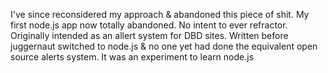 I've since reconsidered my approach & abandoned this piece of shit.
My first node.js app now totally abandoned. No intent to ever refractor. 
Originally intended as an allert system for DBD sites. Written before juggernaut switched to node.js & no one yet had done the equivalent open source alerts system. It was an experiment to learn node.js